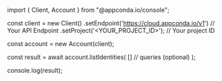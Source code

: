 import { Client, Account } from "@appconda.io/console";

const client = new Client()
    .setEndpoint('https://cloud.appconda.io/v1') // Your API Endpoint
    .setProject('<YOUR_PROJECT_ID>'); // Your project ID

const account = new Account(client);

const result = await account.listIdentities(
    [] // queries (optional)
);

console.log(result);
